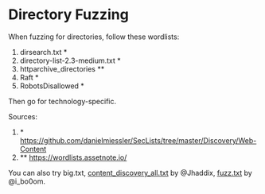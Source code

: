 # Directory Fuzzing

When fuzzing for directories, follow these wordlists:
1. dirsearch.txt \*
2. directory-list-2.3-medium.txt \*
3. httparchive_directories \*\*
4. Raft \*
5. RobotsDisallowed \*

Then go for technology-specific.

Sources:
1. \* https://github.com/danielmiessler/SecLists/tree/master/Discovery/Web-Content
2. \*\* https://wordlists.assetnote.io/


You can also try big.txt, [content_discovery_all.txt](https://gist.github.com/jhaddix/b80ea67d85c13206125806f0828f4d10) by @Jhaddix, [fuzz.txt](https://github.com/Bo0oM/fuzz.txt/blob/master/fuzz.txt) by @i_bo0om. 